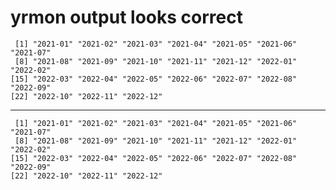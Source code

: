 # yrmon output looks correct

     [1] "2021-01" "2021-02" "2021-03" "2021-04" "2021-05" "2021-06" "2021-07"
     [8] "2021-08" "2021-09" "2021-10" "2021-11" "2021-12" "2022-01" "2022-02"
    [15] "2022-03" "2022-04" "2022-05" "2022-06" "2022-07" "2022-08" "2022-09"
    [22] "2022-10" "2022-11" "2022-12"

---

     [1] "2021-01" "2021-02" "2021-03" "2021-04" "2021-05" "2021-06" "2021-07"
     [8] "2021-08" "2021-09" "2021-10" "2021-11" "2021-12" "2022-01" "2022-02"
    [15] "2022-03" "2022-04" "2022-05" "2022-06" "2022-07" "2022-08" "2022-09"
    [22] "2022-10" "2022-11" "2022-12"

